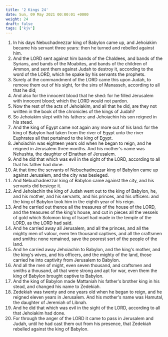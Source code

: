 ```yaml
---
title: '2 Kings 24'
date: Sun, 09 May 2021 00:00:01 +0000
weight: 24
draft: false
tags: ['kjv'] 
---
```


1. In his days Nebuchadnezzar king of Babylon came up, and Jehoiakim became his servant three years: then he turned and rebelled against him.
2. And the LORD sent against him bands of the Chaldees, and bands of the Syrians, and bands of the Moabites, and bands of the children of Ammon, and sent them against Judah to destroy it, according to the word of the LORD, which he spake by his servants the prophets.
3. Surely at the commandment of the LORD came this upon Judah, to remove them out of his sight, for the sins of Manasseh, according to all that he did;
4. And also for the innocent blood that he shed: for he filled Jerusalem with innocent blood; which the LORD would not pardon.
5. Now the rest of the acts of Jehoiakim, and all that he did, are they not written in the book of the chronicles of the kings of Judah?
6. So Jehoiakim slept with his fathers: and Jehoiachin his son reigned in his stead.
7. And the king of Egypt came not again any more out of his land: for the king of Babylon had taken from the river of Egypt unto the river Euphrates all that pertained to the king of Egypt.
8. Jehoiachin was eighteen years old when he began to reign, and he reigned in Jerusalem three months. And his mother's name was Nehushta, the daughter of Elnathan of Jerusalem.
9. And he did that which was evil in the sight of the LORD, according to all that his father had done.
10. At that time the servants of Nebuchadnezzar king of Babylon came up against Jerusalem, and the city was besieged.
11. And Nebuchadnezzar king of Babylon came against the city, and his servants did besiege it.
12. And Jehoiachin the king of Judah went out to the king of Babylon, he, and his mother, and his servants, and his princes, and his officers: and the king of Babylon took him in the eighth year of his reign.
13. And he carried out thence all the treasures of the house of the LORD, and the treasures of the king's house, and cut in pieces all the vessels of gold which Solomon king of Israel had made in the temple of the LORD, as the LORD had said.
14. And he carried away all Jerusalem, and all the princes, and all the mighty men of valour, even ten thousand captives, and all the craftsmen and smiths: none remained, save the poorest sort of the people of the land.
15. And he carried away Jehoiachin to Babylon, and the king's mother, and the king's wives, and his officers, and the mighty of the land, those carried he into captivity from Jerusalem to Babylon.
16. And all the men of might, even seven thousand, and craftsmen and smiths a thousand, all that were strong and apt for war, even them the king of Babylon brought captive to Babylon.
17. And the king of Babylon made Mattaniah his father's brother king in his stead, and changed his name to Zedekiah.
18. Zedekiah was twenty and one years old when he began to reign, and he reigned eleven years in Jerusalem. And his mother's name was Hamutal, the daughter of Jeremiah of Libnah.
19. And he did that which was evil in the sight of the LORD, according to all that Jehoiakim had done.
20. For through the anger of the LORD it came to pass in Jerusalem and Judah, until he had cast them out from his presence, that Zedekiah rebelled against the king of Babylon.
